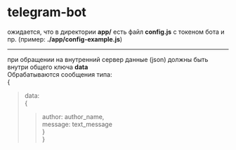 # telegram-bot
ожидается, что в директории **app/** есть файл **config.js** с токеном бота
и пр. (пример: **./app/config-example.js**)       

----

при обращении на внутренний сервер данные (json) должны быть внутри общего ключа **data**        
Обрабатываются сообщения типа: <br>
{ <br>
> data: <br>
> { <br>
>> author: author_name, <br>
>> message: text_message <br>
> } <br>
} <br>
